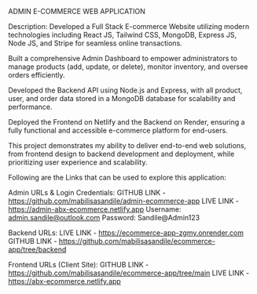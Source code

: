 ADMIN E-COMMERCE WEB APPLICATION

Description:
Developed a Full Stack E-commerce Website utilizing modern technologies including React JS, Tailwind CSS, MongoDB, Express JS, Node JS, and Stripe for seamless online transactions.

Built a comprehensive Admin Dashboard to empower administrators to manage products (add, update, or delete), monitor inventory, and oversee orders efficiently.

Developed the Backend API using Node.js and Express, with all product, user, and order data stored in a MongoDB database for scalability and performance.

Deployed the Frontend on Netlify and the Backend on Render, ensuring a fully functional and accessible e-commerce platform for end-users.

This project demonstrates my ability to deliver end-to-end web solutions, from frontend design to backend development and deployment, while prioritizing user experience and scalability.

Following are the Links that can be used to explore this application:

Admin URLs & Login Credentials:
GITHUB LINK - https://github.com/mabilisasandile/admin-ecommerce-app
LIVE LINK - https://admin-abx-ecommerce.netlify.app
Username: admin.sandile@outlook.com
Password: Sandile@Admin123

Backend URLs:
LIVE LINK - https://ecommerce-app-zgmy.onrender.com
GITHUB LINK - https://github.com/mabilisasandile/ecommerce-app/tree/backend

Frontend URLs (Client Site):
GITHUB LINK - https://github.com/mabilisasandile/ecommerce-app/tree/main
LIVE LINK - https://abx-ecommerce.netlify.app

